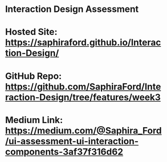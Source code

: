 # Interaction Design Assessment

# Hosted Site: https://saphiraford.github.io/Interaction-Design/

# GitHub Repo: https://github.com/SaphiraFord/Interaction-Design/tree/features/week3

# Medium Link: https://medium.com/@Saphira_Ford/ui-assessment-ui-interaction-components-3af37f316d62







